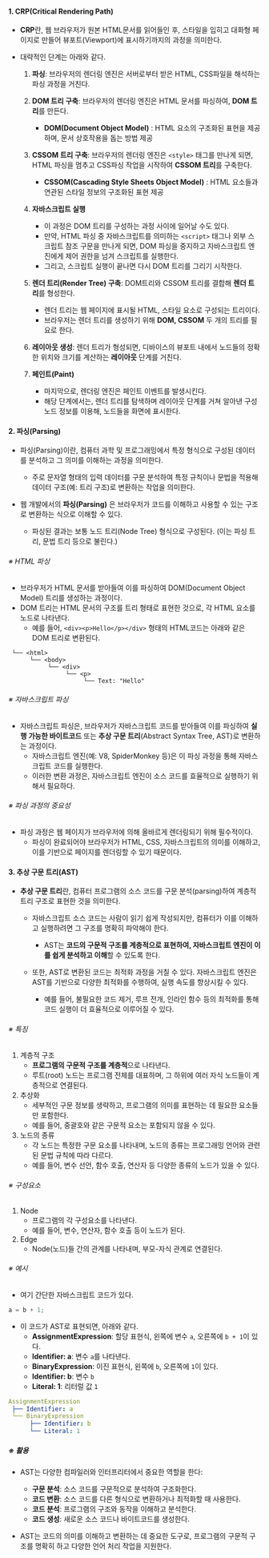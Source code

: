 
#### 1. CRP(Critical Rendering Path)

- **CRP**란, 웹 브라우저가 원본 HTML문서를 읽어들인 후, 스타일을 입히고 대화형 페이지로 만들어 뷰포트(Viewport)에 표시하기까지의 과정을 의미한다.

- 대략적인 단계는 아래와 같다.
	1. **파싱**: 브라우저의 렌더링 엔진은 서버로부터 받은 HTML, CSS파일을 해석하는 파싱 과정을 거친다.
	2. **DOM 트리 구축**: 브라우저의 렌더링 엔진은 HTML 문서를 파싱하여, **DOM 트리**를 만든다.
		- **DOM(Document Object Model)** : HTML 요소의 구조화된 표현을 제공하며, 문서 상호작용을 돕는 방법 제공
	
	3. **CSSOM 트리 구축**: 브라우저의 렌더링 엔진은 `<style>` 태그를 만나게 되면, HTML 파싱을 멈추고 CSS파싱 작업을 시작하여 **CSSOM 트리**를 구축한다.
		- **CSSOM(Cascading Style Sheets Object Model)** : HTML 요소들과 연관된 스타일 정보의 구조화된 표현 제공
	
	4. **자바스크립트 실행**
		- 이 과정은 DOM 트리를 구성하는 과정 사이에 일어날 수도 있다.
		- 만약, HTML 파싱 중 자바스크립트를 의미하는 `<script>` 태그나 외부 스크립트 참조 구문을 만나게 되면, DOM 파싱을 중지하고 자바스크립트 엔진에게 제어 권한을 넘겨 스크립트를 실행한다.
		- 그리고, 스크립트 실행이 끝나면 다시 DOM 트리를 그리기 시작한다.
	
	5. **렌더 트리(Render Tree) 구축**: DOM트리와 CSSOM 트리를 결합해 **렌더 트리**를 형성한다.
		- 렌더 트리는 웹 페이지에 표시될 HTML, 스타일 요소로 구성되는 트리이다.
		- 브라우저는 렌더 트리를 생성하기 위해 **DOM, CSSOM** 두 개의 트리를 필요로 한다.
	
	6. **레이아웃 생성**: 렌더 트리가 형성되면, 디바이스의 뷰포트 내에서 노드들의 정확한 위치와 크기를 계산하는 **레이아웃** 단계를 거친다.
	
	7. **페인트(Paint)**
		- 마지막으로, 렌더링 엔진은 페인트 이벤트를 발생시킨다.
		- 해당 단계에서는, 렌더 트리를 탐색하며 레이아웃 단계를 거쳐 알아낸 구성 노드 정보를 이용해, 노드들을 화면에 표시한다.


#### 2. 파싱(Parsing)

- 파싱(Parsing)이란, 컴퓨터 과학 및 프로그래밍에서 특정 형식으로 구성된 데이터를 분석하고 그 의미를 이해하는 과정을 의미한다.
	- 주로 문자열 형태의 입력 데이터를 구문 분석하여 특정 규칙이나 문법을 적용해 데이터 구조(예: 트리 구조)로 변환하는 작업을 의미한다.

- 웹 개발에서의 **파싱(Parsing)** 은 브라우저가 코드를 이해하고 사용할 수 있는 구조로 변환하는 식으로 이해할 수 있다.
	- 파싱된 결과는 보통 노드 트리(Node Tree) 형식으로 구성된다. (이는 파싱 트리, 문법 트리 등으로 불린다.)

###### ※ HTML 파싱
 - 브라우저가 HTML 문서를 받아들여 이를 파싱하여 DOM(Document Object Model) 트리를 생성하는 과정이다.
 - DOM 트리는 HTML 문서의 구조를 트리 형태로 표현한 것으로, 각 HTML 요소를 노드로 나타낸다.
	 - 예를 들어, `<div><p>Hello</p></div>` 형태의 HTML코드는 아래와 같은 DOM 트리로 변환된다.
```Document
 └── <html>
      └── <body>
           └── <div>
                └── <p>
                     └── Text: "Hello"

```

###### ※ 자바스크립트 파싱
- 자바스크립트 파싱은, 브라우저가 자바스크립트 코드를 받아들여 이를 파싱하여 **실행 가능한 바이트코드** 또는 **추상 구문 트리**(Abstract Syntax Tree, AST)로 변환하는 과정이다.
	- 자바스크립트 엔진(예: V8, SpiderMonkey 등)은 이 파싱 과정을 통해 자바스크립트 코드를 실행한다.
	- 이러한 변환 과정은, 자바스크립트 엔진이 소스 코드를 효율적으로 실행하기 위해서 필요하다.

###### ※ 파싱 과정의 중요성
- 파싱 과정은 웹 페이지가 브라우저에 의해 올바르게 렌더링되기 위해 필수적이다. 
	- 파싱이 완료되어야 브라우저가 HTML, CSS, 자바스크립트의 의미를 이해하고, 이를 기반으로 페이지를 렌더링할 수 있기 때문이다.


#### 3. 추상 구문 트리(AST)

- **추상 구문 트리**란, 컴퓨터 프로그램의 소스 코드를 구문 분석(parsing)하여 계층적 트리 구조로 표현한 것을 의미한다.
	- 자바스크립트 소스 코드는 사람이 읽기 쉽게 작성되지만, 컴퓨터가 이를 이해하고 실행하려면 그 구조를 명확히 파악해야 한다.
		- AST는 **코드의 구문적 구조를 계층적으로 표현하여, 자바스크립트 엔진이 이를 쉽게 분석하고 이해**할 수 있도록 한다.
	
	- 또한, AST로 변환된 코드는 최적화 과정을 거칠 수 있다. 자바스크립트 엔진은 AST를 기반으로 다양한 최적화를 수행하여, 실행 속도를 향상시킬 수 있다. 
		- 예를 들어, 불필요한 코드 제거, 루프 전개, 인라인 함수 등의 최적화를 통해 코드 실행이 더 효율적으로 이루어질 수 있다.

###### ※ 특징
1. 계층적 구조
	- **프로그램의 구문적 구조를 계층적**으로 나타낸다. 
	- 루트(root) 노드는 프로그램 전체를 대표하며, 그 하위에 여러 자식 노드들이 계층적으로 연결된다.
2. 추상화
	- 세부적인 구문 정보를 생략하고, 프로그램의 의미를 표현하는 데 필요한 요소들만 포함한다.
	- 예를 들어, 중괄호와 같은 구문적 요소는 포함되지 않을 수 있다.
3. 노드의 종류
	- 각 노드는 특정한 구문 요소를 나타내며, 노드의 종류는 프로그래밍 언어와 관련된 문법 규칙에 따라 다르다.
	- 예를 들어, 변수 선언, 함수 호출, 연산자 등 다양한 종류의 노드가 있을 수 있다.

###### ※ 구성요소
1. Node
	- 프로그램의 각 구성요소를 나타낸다.
	- 예를 들어, 변수, 연산자, 함수 호출 등이 노드가 된다.
2. Edge 
	- Node(노드)들 간의 관계를 나타내며, 부모-자식 관계로 연결된다.

###### ※ 예시
- 여기 간단한 자바스크립트 코드가 있다.
```js
a = b + 1;
```

- 이 코드가 AST로 표현되면, 아래와 같다.
	-  **AssignmentExpression**: 할당 표현식, 왼쪽에 변수 `a`, 오른쪽에 `b + 1`이 있다.
	- **Identifier: a**: 변수 `a`를 나타낸다.
	- **BinaryExpression**: 이진 표현식, 왼쪽에 `b`, 오른쪽에 `1`이 있다.
	- **Identifier: b**: 변수 `b`
	- **Literal: 1**: 리터럴 값 `1`
```yaml
AssignmentExpression
 ├── Identifier: a
 └── BinaryExpression
      ├── Identifier: b
      └── Literal: 1

```

##### ※ 활용
- AST는 다양한 컴파일러와 인터프리터에서 중요한 역할을 한다:
	- **구문 분석**: 소스 코드를 구문적으로 분석하여 구조화한다.
	- **코드 변환**: 소스 코드를 다른 형식으로 변환하거나 최적화할 때 사용한다.
	- **코드 분석**: 프로그램의 구조와 동작을 이해하고 분석한다.
	- **코드 생성**: 새로운 소스 코드나 바이트코드를 생성한다.

- AST는 코드의 의미를 이해하고 변환하는 데 중요한 도구로, 프로그램의 구문적 구조를 명확히 하고 다양한 언어 처리 작업을 지원한다.